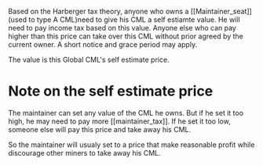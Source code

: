 Based on the Harberger tax theory, anyone who owns a [[Maintainer_seat]] (used to type A CML)need to give his CML a self estiamte value. He will need to pay income tax based on this value. Anyone else who can pay higher than this price can take over this CML without prior agreed by the current owner. A short notice and grace period may apply. 

The value is this Global CML's self estimate price.

# Note on the self estimate price
The maintainer can set any value of the CML he owns. But if he set it too high, he may need to pay more [[maintainer_tax]]. If he set it too low, someone else will pay this price and take away his CML.

So the maintainer will usualy set to a price that make reasonable profit while discourage other miners to take away his CML.